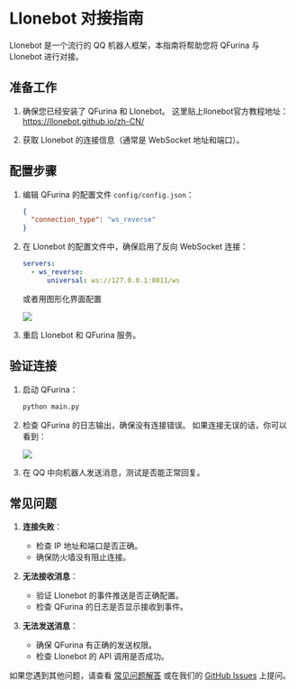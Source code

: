 # Llonebot 对接指南

Llonebot 是一个流行的 QQ 机器人框架，本指南将帮助您将 QFurina 与 Llonebot 进行对接。

## 准备工作

1. 确保您已经安装了 QFurina 和 Llonebot。
   这里贴上llonebot官方教程地址：
   https://llonebot.github.io/zh-CN/

2. 获取 Llonebot 的连接信息（通常是 WebSocket 地址和端口）。

## 配置步骤

1. 编辑 QFurina 的配置文件 `config/config.json`：

   ```json
   {
     "connection_type": "ws_reverse"
   }
   ```

2. 在 Llonebot 的配置文件中，确保启用了反向 WebSocket 连接：

   ```yaml
   servers:
     - ws_reverse:
         universal: ws://127.0.0.1:8011/ws
   ```

   或者用图形化界面配置

   ![](https://cdn.jsdelivr.net/gh/mazhijia/jsdeliver@main/img/20240720181142.png)


3. 重启 Llonebot 和 QFurina 服务。

## 验证连接

1. 启动 QFurina：

   ```bash
   python main.py
   ```

2. 检查 QFurina 的日志输出，确保没有连接错误。
   如果连接无误的话，你可以看到：

   ![](https://img.yuchu.me/file/f8f9c5d0cbe210269acb6.png)

3. 在 QQ 中向机器人发送消息，测试是否能正常回复。

## 常见问题

1. **连接失败**：
   - 检查 IP 地址和端口是否正确。
   - 确保防火墙没有阻止连接。

2. **无法接收消息**：
   - 验证 Llonebot 的事件推送是否正确配置。
   - 检查 QFurina 的日志是否显示接收到事件。

3. **无法发送消息**：
   - 确保 QFurina 有正确的发送权限。
   - 检查 Llonebot 的 API 调用是否成功。

如果您遇到其他问题，请查看 [常见问题解答](/guide/faq.html) 或在我们的 [GitHub Issues](https://github.com/syuchua/QFurina/issues) 上提问。